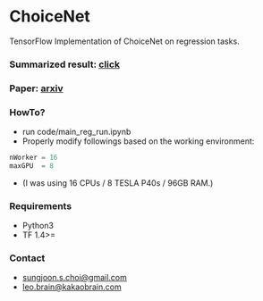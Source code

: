 # ChoiceNet
TensorFlow Implementation of ChoiceNet on regression tasks. 

### Summarized result: [click](https://rawgit.com/sjchoi86/choicenet/master/html/reg_results.html)
### Paper: [arxiv](https://arxiv.org/abs/1805.06431)

### HowTo?
- run code/main_reg_run.ipynb
- Properly modify followings based on the working environment:
```python
nWorker = 16
maxGPU  = 8
```
- (I was using 16 CPUs / 8 TESLA P40s / 96GB RAM.)

### Requirements
- Python3
- TF 1.4>= 

### Contact
- sungjoon.s.choi@gmail.com
- leo.brain@kakaobrain.com
